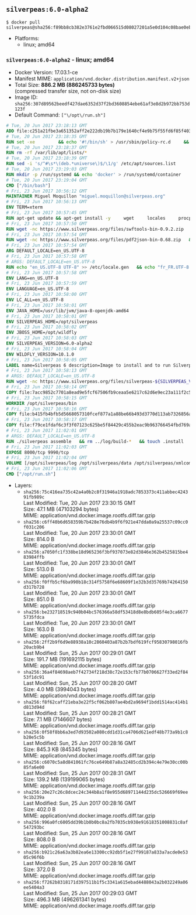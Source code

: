 ## `silverpeas:6.0-alpha2`

```console
$ docker pull silverpeas@sha256:f89bb8cb382e3761e2fbd066515d08027201a5e0d104c08bae0eb834df31b6cc
```

-	Platforms:
	-	linux; amd64

### `silverpeas:6.0-alpha2` - linux; amd64

-	Docker Version: 17.03.1-ce
-	Manifest MIME: `application/vnd.docker.distribution.manifest.v2+json`
-	Total Size: **886.2 MB (886245733 bytes)**  
	(compressed transfer size, not on-disk size)
-	Image ID: `sha256:307d89562beedf427dae6352d37f2bd3608854ebe61af3e8d2b972bb753d123f`
-	Default Command: `["\/opt\/run.sh"]`

```dockerfile
# Tue, 20 Jun 2017 23:18:13 GMT
ADD file:c251a21fbe3a651352aff2e222db19b7b179e1640cf4e9b75f55fd6f85f40366 in / 
# Tue, 20 Jun 2017 23:18:35 GMT
RUN set -xe 		&& echo '#!/bin/sh' > /usr/sbin/policy-rc.d 	&& echo 'exit 101' >> /usr/sbin/policy-rc.d 	&& chmod +x /usr/sbin/policy-rc.d 		&& dpkg-divert --local --rename --add /sbin/initctl 	&& cp -a /usr/sbin/policy-rc.d /sbin/initctl 	&& sed -i 's/^exit.*/exit 0/' /sbin/initctl 		&& echo 'force-unsafe-io' > /etc/dpkg/dpkg.cfg.d/docker-apt-speedup 		&& echo 'DPkg::Post-Invoke { "rm -f /var/cache/apt/archives/*.deb /var/cache/apt/archives/partial/*.deb /var/cache/apt/*.bin || true"; };' > /etc/apt/apt.conf.d/docker-clean 	&& echo 'APT::Update::Post-Invoke { "rm -f /var/cache/apt/archives/*.deb /var/cache/apt/archives/partial/*.deb /var/cache/apt/*.bin || true"; };' >> /etc/apt/apt.conf.d/docker-clean 	&& echo 'Dir::Cache::pkgcache ""; Dir::Cache::srcpkgcache "";' >> /etc/apt/apt.conf.d/docker-clean 		&& echo 'Acquire::Languages "none";' > /etc/apt/apt.conf.d/docker-no-languages 		&& echo 'Acquire::GzipIndexes "true"; Acquire::CompressionTypes::Order:: "gz";' > /etc/apt/apt.conf.d/docker-gzip-indexes 		&& echo 'Apt::AutoRemove::SuggestsImportant "false";' > /etc/apt/apt.conf.d/docker-autoremove-suggests
# Tue, 20 Jun 2017 23:18:37 GMT
RUN rm -rf /var/lib/apt/lists/*
# Tue, 20 Jun 2017 23:18:39 GMT
RUN sed -i 's/^#\s*\(deb.*universe\)$/\1/g' /etc/apt/sources.list
# Tue, 20 Jun 2017 23:19:03 GMT
RUN mkdir -p /run/systemd && echo 'docker' > /run/systemd/container
# Tue, 20 Jun 2017 23:19:04 GMT
CMD ["/bin/bash"]
# Fri, 23 Jun 2017 10:56:12 GMT
MAINTAINER Miguel Moquillon "miguel.moquillon@silverpeas.org"
# Fri, 23 Jun 2017 10:56:13 GMT
ENV TERM=xterm
# Fri, 23 Jun 2017 10:57:45 GMT
RUN apt-get update && apt-get install -y     wget     locales     procps     net-tools     zip     unzip     openjdk-8-jdk     ffmpeg     imagemagick     ghostscript     ure     gpgv   && rm -rf /var/lib/apt/lists/*   && update-ca-certificates -f
# Fri, 23 Jun 2017 10:57:50 GMT
RUN wget -nc https://www.silverpeas.org/files/swftools-bin-0.9.2.zip   && echo 'd40bd091c84bde2872f2733a3c767b3a686c8e8477a3af3a96ef347cf05c5e43 *swftools-bin-0.9.2.zip' | sha256sum -   && unzip swftools-bin-0.9.2.zip -d /   && rm swftools-bin-0.9.2.zip
# Fri, 23 Jun 2017 10:57:54 GMT
RUN wget -nc https://www.silverpeas.org/files/pdf2json-bin-0.68.zip   && echo 'eec849cdd75224f9d44c0999ed1fbe8764a773d8ab0cf7fff4bf922ab81c9f84 *pdf2json-bin-0.68.zip' | sha256sum -   && unzip pdf2json-bin-0.68.zip -d /   && rm pdf2json-bin-0.68.zip
# Fri, 23 Jun 2017 10:57:54 GMT
ARG DEFAULT_LOCALE=en_US.UTF-8
# Fri, 23 Jun 2017 10:57:58 GMT
# ARGS: DEFAULT_LOCALE=en_US.UTF-8
RUN echo "en_US.UTF-8 UTF-8" >> /etc/locale.gen   && echo "fr_FR.UTF-8 UTF-8" >> /etc/locale.gen   && echo "de_DE.UTF-8 UTF-8" >> /etc/locale.gen   && locale-gen   && update-locale LANG=${DEFAULT_LOCALE} LANGUAGE=${DEFAULT_LOCALE} LC_ALL=${DEFAULT_LOCALE}
# Fri, 23 Jun 2017 10:57:58 GMT
ENV LANG=en_US.UTF-8
# Fri, 23 Jun 2017 10:57:59 GMT
ENV LANGUAGE=en_US.UTF-8
# Fri, 23 Jun 2017 10:58:00 GMT
ENV LC_ALL=en_US.UTF-8
# Fri, 23 Jun 2017 10:58:01 GMT
ENV JAVA_HOME=/usr/lib/jvm/java-8-openjdk-amd64
# Fri, 23 Jun 2017 10:58:01 GMT
ENV SILVERPEAS_HOME=/opt/silverpeas
# Fri, 23 Jun 2017 10:58:02 GMT
ENV JBOSS_HOME=/opt/wildfly
# Fri, 23 Jun 2017 10:58:03 GMT
ENV SILVERPEAS_VERSION=6.0-alpha2
# Fri, 23 Jun 2017 10:58:04 GMT
ENV WILDFLY_VERSION=10.1.0
# Fri, 23 Jun 2017 10:58:05 GMT
LABEL name=Silverpeas 6 description=Image to install and to run Silverpeas 6 vendor=Silverpeas version=6.0-alpha2 build=1
# Fri, 23 Jun 2017 10:58:13 GMT
# ARGS: DEFAULT_LOCALE=en_US.UTF-8
RUN wget -nc https://www.silverpeas.org/files/silverpeas-${SILVERPEAS_VERSION}-wildfly${WILDFLY_VERSION%.?.?}.zip   && wget -nc https://www.silverpeas.org/files/silverpeas-${SILVERPEAS_VERSION}-wildfly${WILDFLY_VERSION%.?.?}.zip.asc   && gpg --keyserver ha.pool.sks-keyservers.net --recv-keys 3F4657EF9C591F2FEA458FEBC19391EB3DF442B6   && gpg --batch --verify silverpeas-${SILVERPEAS_VERSION}-wildfly${WILDFLY_VERSION%.?.?}.zip.asc silverpeas-${SILVERPEAS_VERSION}-wildfly${WILDFLY_VERSION%.?.?}.zip   && wget -nc http://download.jboss.org/wildfly/${WILDFLY_VERSION}.Final/wildfly-${WILDFLY_VERSION}.Final.zip   && unzip silverpeas-${SILVERPEAS_VERSION}-wildfly${WILDFLY_VERSION%.?.?}.zip -d /opt   && unzip wildfly-${WILDFLY_VERSION}.Final.zip -d /opt   && mv /opt/silverpeas-${SILVERPEAS_VERSION}-wildfly${WILDFLY_VERSION%.?.?} /opt/silverpeas   && mv /opt/wildfly-${WILDFLY_VERSION}.Final /opt/wildfly   && rm *.zip   && mkdir -p /root/.m2
# Fri, 23 Jun 2017 10:58:14 GMT
COPY file:7acc9852c7701a8ead9e5fcf67506fb9ceaa5e6217c62d6e9ec23a111f2c5ba1 in /root/.m2/ 
# Fri, 23 Jun 2017 10:58:15 GMT
WORKDIR /opt/silverpeas/bin
# Fri, 23 Jun 2017 10:58:16 GMT
COPY file:b415fb4bfb5d5668057310fcef877a1a88be66b493d3770d113ab7326856a7da in /opt/ 
# Fri, 23 Jun 2017 10:58:17 GMT
COPY file:f79ce1fdaf6c3f3f07123c625be5f84429c455b2eac9b963766454fbd769afe6 in /opt/silverpeas/configuration/silverpeas/ 
# Fri, 23 Jun 2017 11:02:01 GMT
# ARGS: DEFAULT_LOCALE=en_US.UTF-8
RUN ./silverpeas assemble   && rm ../log/build-*   && touch .install
# Fri, 23 Jun 2017 11:02:03 GMT
EXPOSE 8000/tcp 9990/tcp
# Fri, 23 Jun 2017 11:02:04 GMT
VOLUME [/opt/silverpeas/log /opt/silverpeas/data /opt/silverpeas/xmlcomponents/workflows]
# Fri, 23 Jun 2017 11:02:06 GMT
CMD ["/opt/run.sh"]
```

-	Layers:
	-	`sha256:75c416ea735c42a4a0b2c8f31946a1918adc7853373c411abbec424391fb989c`  
		Last Modified: Tue, 20 Jun 2017 23:30:15 GMT  
		Size: 47.1 MB (47103294 bytes)  
		MIME: application/vnd.docker.image.rootfs.diff.tar.gzip
	-	`sha256:c6ff40b6d658359b7b428e76db4b9f6f921e47dda0a9a25537c09cc0f031c206`  
		Last Modified: Tue, 20 Jun 2017 23:30:01 GMT  
		Size: 814.0 B  
		MIME: application/vnd.docker.image.rootfs.diff.tar.gzip
	-	`sha256:a7050fc1f338be18d965236f3bf937073e82d3846e362b4525815be483984ffb`  
		Last Modified: Tue, 20 Jun 2017 23:30:01 GMT  
		Size: 513.0 B  
		MIME: application/vnd.docker.image.rootfs.diff.tar.gzip
	-	`sha256:f0ffb5cf6ba990b18c314f5758f6e68609f1e32b3d35769b74264150d317b728`  
		Last Modified: Tue, 20 Jun 2017 23:30:01 GMT  
		Size: 851.0 B  
		MIME: application/vnd.docker.image.rootfs.diff.tar.gzip
	-	`sha256:be232718519c940b04bc576366a58df53418d8e8bdb605f4e3ca66775735fdca`  
		Last Modified: Tue, 20 Jun 2017 23:30:01 GMT  
		Size: 163.0 B  
		MIME: application/vnd.docker.image.rootfs.diff.tar.gzip
	-	`sha256:2ff2b9f6d9e88938a10c2860403a87b2b7bdf619fcf95830798016fb20acb9b4`  
		Last Modified: Sun, 25 Jun 2017 00:29:01 GMT  
		Size: 191.7 MB (191692115 bytes)  
		MIME: application/vnd.docker.image.rootfs.diff.tar.gzip
	-	`sha256:36a4f84698aeb7f42734f218d38c72e153cfb77b0706627f33ed2f8453f1dc91`  
		Last Modified: Sun, 25 Jun 2017 00:28:20 GMT  
		Size: 4.0 MB (3994043 bytes)  
		MIME: application/vnd.docker.image.rootfs.diff.tar.gzip
	-	`sha256:f8f62caff21eba3e22f5cf062b807ae4bd2a9694f1bdd1514ac414b1d813d94d`  
		Last Modified: Sun, 25 Jun 2017 00:28:21 GMT  
		Size: 7.1 MB (7146607 bytes)  
		MIME: application/vnd.docker.image.rootfs.diff.tar.gzip
	-	`sha256:0f58f8bb6a3ed7d93502a080cdd1d31ca4706d621edf48b773a9b1c8b20e5c5b`  
		Last Modified: Sun, 25 Jun 2017 00:28:16 GMT  
		Size: 845.3 KB (845345 bytes)  
		MIME: application/vnd.docker.image.rootfs.diff.tar.gzip
	-	`sha256:c6070c5a8d841061fc76ce649b87a8a32485cd2b394c4e79e30cc00b85fa6e00`  
		Last Modified: Sun, 25 Jun 2017 00:28:31 GMT  
		Size: 139.2 MB (139199065 bytes)  
		MIME: application/vnd.docker.image.rootfs.diff.tar.gzip
	-	`sha256:20e27c26c8dcec24c344b8a1f8e955d68971144d235dc526669f69ee9c1b239a`  
		Last Modified: Sun, 25 Jun 2017 00:28:16 GMT  
		Size: 402.0 B  
		MIME: application/vnd.docker.image.rootfs.diff.tar.gzip
	-	`sha256:996a0fc6005dd39b1b0b0bc8a2fb7035cb938e91618351008831c8af547293bc`  
		Last Modified: Sun, 25 Jun 2017 00:28:16 GMT  
		Size: 808.0 B  
		MIME: application/vnd.docker.image.rootfs.diff.tar.gzip
	-	`sha256:b921c26a63a3b82ea6e13300cc92db5f1e27f99187a833a7acde0e5305c96f6b`  
		Last Modified: Sun, 25 Jun 2017 00:28:16 GMT  
		Size: 372.0 B  
		MIME: application/vnd.docker.image.rootfs.diff.tar.gzip
	-	`sha256:f7262b8318171d397511b1f5c3341a615ebad4488043a2b032249a06ee5404a3`  
		Last Modified: Sun, 25 Jun 2017 00:29:03 GMT  
		Size: 496.3 MB (496261341 bytes)  
		MIME: application/vnd.docker.image.rootfs.diff.tar.gzip
